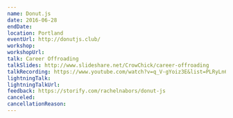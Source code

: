 ```yaml
---
name: Donut.js
date: 2016-06-28
endDate:
location: Portland
eventUrl: http://donutjs.club/
workshop:
workshopUrl:
talk: Career Offroading
talkSlides: http://www.slideshare.net/CrowChick/career-offroading
talkRecording: https://www.youtube.com/watch?v=q_V-gYoiz3E&list=PLRyLn6THA5wPlq5gphSOAdRZASuFRrfW7&amp;index=5
lightningTalk:
lightningTalkUrl:
feedback: https://storify.com/rachelnabors/donut-js
canceled:
cancellationReason:
---
```


